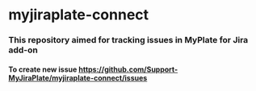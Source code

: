 # myjiraplate-connect
### This repository aimed for tracking issues in MyPlate for Jira add-on
#### To create new issue https://github.com/Support-MyJiraPlate/myjiraplate-connect/issues

